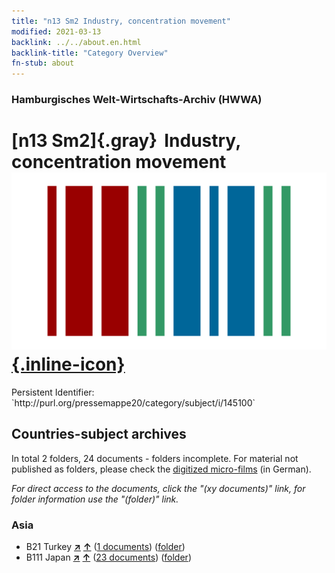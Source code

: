 ```yaml
---
title: "n13 Sm2 Industry, concentration movement"
modified: 2021-03-13
backlink: ../../about.en.html
backlink-title: "Category Overview"
fn-stub: about
---
```


### Hamburgisches Welt-Wirtschafts-Archiv (HWWA)

# [n13 Sm2]{.gray}&#8201; Industry, concentration movement &#160; [![Wikidata](/images/Wikidata-logo.svg "Wikidata"){.inline-icon}](http://www.wikidata.org/entity/Q104710567)

<div class="hint">Persistent Identifier: `http://purl.org/pressemappe20/category/subject/i/145100`</div>







## Countries-subject archives





In total 2 folders, 24 documents - folders incomplete.
For material not published as folders, please check the [digitized micro-films](/film/h1_sh.de.html) (in German).

_For direct access to the documents, click the "(xy documents)" link, for folder information use the "(folder)" link._



### Asia

- B21 Turkey [**&nearr;**](../../../geo/i/141111/about.en.html "Turkey (all folders)") [**&uarr;**](../../../geo/about.en.html#B21 "Country category system") (<a href="https://pm20.zbw.eu/iiifview/folder/sh/141111,145100" title="about: Turkey : Industry, concentration movement" target="_blank">1 documents</a>) ([folder](../../../../folder/sh/1411xx/141111/1451xx/145100/about.en.html))
- B111 Japan [**&nearr;**](../../../geo/i/141272/about.en.html "Japan (all folders)") [**&uarr;**](../../../geo/about.en.html#B111 "Country category system") (<a href="https://pm20.zbw.eu/iiifview/folder/sh/141272,145100" title="about: Japan : Industry, concentration movement" target="_blank">23 documents</a>) ([folder](../../../../folder/sh/1412xx/141272/1451xx/145100/about.en.html))








